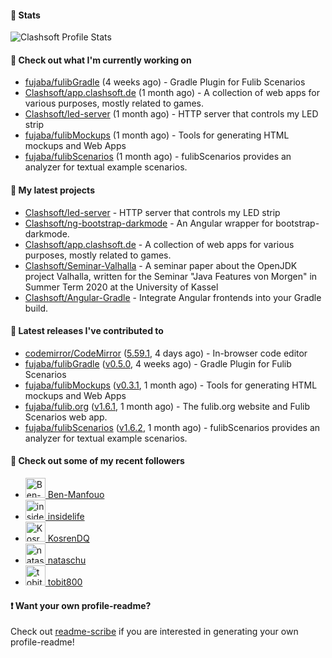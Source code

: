 #### 🔅 Stats

![Clashsoft Profile Stats](https://github-readme-stats.vercel.app/api?username=Clashsoft&show_icons=true&theme=dark&count_private=true&icon_color=0075ff)

#### 👷 Check out what I'm currently working on

- [fujaba/fulibGradle](https://github.com/fujaba/fulibGradle) (4 weeks ago) - Gradle Plugin for Fulib Scenarios
- [Clashsoft/app.clashsoft.de](https://github.com/Clashsoft/app.clashsoft.de) (1 month ago) - A collection of web apps for various purposes, mostly related to games.
- [Clashsoft/led-server](https://github.com/Clashsoft/led-server) (1 month ago) - HTTP server that controls my LED strip
- [fujaba/fulibMockups](https://github.com/fujaba/fulibMockups) (1 month ago) - Tools for generating HTML mockups and Web Apps
- [fujaba/fulibScenarios](https://github.com/fujaba/fulibScenarios) (1 month ago) - fulibScenarios provides an analyzer for textual example scenarios. 

#### 🌱 My latest projects

- [Clashsoft/led-server](https://github.com/Clashsoft/led-server) - HTTP server that controls my LED strip
- [Clashsoft/ng-bootstrap-darkmode](https://github.com/Clashsoft/ng-bootstrap-darkmode) - An Angular wrapper for bootstrap-darkmode.
- [Clashsoft/app.clashsoft.de](https://github.com/Clashsoft/app.clashsoft.de) - A collection of web apps for various purposes, mostly related to games.
- [Clashsoft/Seminar-Valhalla](https://github.com/Clashsoft/Seminar-Valhalla) - A seminar paper about the OpenJDK project Valhalla, written for the Seminar &#34;Java Features von Morgen&#34; in Summer Term 2020 at the University of Kassel
- [Clashsoft/Angular-Gradle](https://github.com/Clashsoft/Angular-Gradle) - Integrate Angular frontends into your Gradle build.

#### 🔭 Latest releases I've contributed to

- [codemirror/CodeMirror](https://github.com/codemirror/CodeMirror) ([5.59.1](https://github.com/codemirror/CodeMirror/releases/tag/5.59.1), 4 days ago) - In-browser code editor
- [fujaba/fulibGradle](https://github.com/fujaba/fulibGradle) ([v0.5.0](https://github.com/fujaba/fulibGradle/releases/tag/v0.5.0), 4 weeks ago) - Gradle Plugin for Fulib Scenarios
- [fujaba/fulibMockups](https://github.com/fujaba/fulibMockups) ([v0.3.1](https://github.com/fujaba/fulibMockups/releases/tag/v0.3.1), 1 month ago) - Tools for generating HTML mockups and Web Apps
- [fujaba/fulib.org](https://github.com/fujaba/fulib.org) ([v1.6.1](https://github.com/fujaba/fulib.org/releases/tag/v1.6.1), 1 month ago) - The fulib.org website and Fulib Scenarios web app.
- [fujaba/fulibScenarios](https://github.com/fujaba/fulibScenarios) ([v1.6.2](https://github.com/fujaba/fulibScenarios/releases/tag/v1.6.2), 1 month ago) - fulibScenarios provides an analyzer for textual example scenarios. 

#### 👯 Check out some of my recent followers

- [<img src="https://github.com/Ben-Manfouo.png?size=128" alt="Ben-Manfouo Profile Avatar" width="32"> Ben-Manfouo](https://github.com/Ben-Manfouo)
- [<img src="https://github.com/insidelife.png?size=128" alt="insidelife Profile Avatar" width="32"> insidelife](https://github.com/insidelife)
- [<img src="https://github.com/KosrenDQ.png?size=128" alt="KosrenDQ Profile Avatar" width="32"> KosrenDQ](https://github.com/KosrenDQ)
- [<img src="https://github.com/nataschu.png?size=128" alt="nataschu Profile Avatar" width="32"> nataschu](https://github.com/nataschu)
- [<img src="https://github.com/tobit800.png?size=128" alt="tobit800 Profile Avatar" width="32"> tobit800](https://github.com/tobit800)

#### ❗ Want your own profile-readme?
Check out [readme-scribe](https://github.com/muesli/readme-scribe) if you are interested in generating your own profile-readme!

